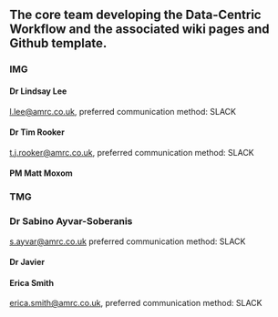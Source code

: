 ## The core team developing the Data-Centric Workflow and the associated wiki pages and Github template. 


### IMG

#### Dr Lindsay Lee 
l.lee@amrc.co.uk, preferred communication method: SLACK

#### Dr Tim Rooker 
t.j.rooker@amrc.co.uk, preferred communication method: SLACK

#### PM Matt Moxom


### TMG 

### Dr Sabino Ayvar-Soberanis 
s.ayvar@amrc.co.uk preferred communication method: SLACK

#### Dr Javier

#### Erica Smith
erica.smith@amrc.co.uk, preferred communication method: SLACK
